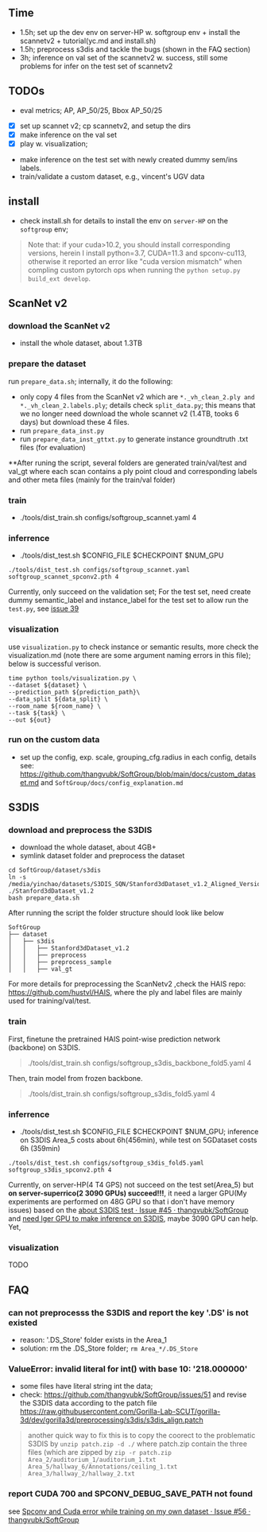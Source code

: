 ## Time

- 1.5h; set up the dev env on server-HP w. softgroup env + install the scannetv2 + tutorial(yc.md and install.sh)
- 1.5h; preprocess s3dis and tackle the bugs (shown in the FAQ section)
- 3h; inference on val set of the scannetv2 w. success, still some problems for infer on the test set of scannetv2

## TODOs

- eval metrics; AP, AP_50/25, Bbox AP_50/25
- [x] set up scannet v2; cp scannetv2, and setup the dirs
- [x] make inference on the val set
- [x] play w. visualization;
- make inference on the test set with newly created dummy sem/ins labels.
- train/validate a custom dataset, e.g., vincent's UGV data

## install

- check install.sh for details to install the env on `server-HP` on the `softgroup` env; 
>Note that: if your cuda>10.2, you should install corresponding versions, herein I install python=3.7, CUDA=11.3 and spconv-cu113, otherwise it reported an error like "cuda version mismatch" when compling custom pytorch ops when running the `python setup.py build_ext develop`.


## ScanNet v2
### download the ScanNet v2

- install the whole dataset, about 1.3TB

### prepare the dataset

run `prepare_data.sh`; internally, it do the following:
- only copy 4 files from the ScanNet v2 which are `*._vh_clean_2.ply and *._vh_clean_2.labels.ply`; details check `split_data.py`; this means that we no longer need download the whole scannet v2 (1.4TB, tooks 6 days) but download these 4 files. 
- run `prepare_data_inst.py`
- run `prepare_data_inst_gttxt.py` to generate instance groundtruth .txt files (for evaluation)

**After runing the script, several folders are generated train/val/test and val_gt where each scan contains a ply point cloud and corresponding labels and other meta files (mainly for the train/val folder)

### train

- ./tools/dist_train.sh configs/softgroup_scannet.yaml 4


### inferrence

- ./tools/dist_test.sh $CONFIG_FILE $CHECKPOINT $NUM_GPU
```
./tools/dist_test.sh configs/softgroup_scannet.yaml softgroup_scannet_spconv2.pth 4
```

Currently, only succeed on the validation set; For the test set, need create dummy semantic_label and instance_label for the test set to allow run the `test.py`, see [issue 39](https://github.com/thangvubk/SoftGroup/issues/39)


### visualization

use `visualization.py` to check instance or semantic results, more check the visualization.md (note there are some argument naming errors in this file); below is successful verison.

```
time python tools/visualization.py \
--dataset ${dataset} \
--prediction_path ${prediction_path}\
--data_split ${data_split} \
--room_name ${room_name} \
--task ${task} \
--out ${out}
```


### run on the custom data

- set up the config, exp. scale, grouping_cfg.radius in each config, details see: https://github.com/thangvubk/SoftGroup/blob/main/docs/custom_dataset.md and `SoftGroup/docs/config_explanation.md`


## S3DIS
### download and preprocess the S3DIS

- download the whole dataset, about 4GB+
- symlink dataset folder and preprocess the dataset
```
cd SoftGroup/dataset/s3dis
ln -s /media/yinchao/datasets/S3DIS_SQN/Stanford3dDataset_v1.2_Aligned_Version ./Stanford3dDataset_v1.2
bash prepare_data.sh
```

After running the script the folder structure should look like below
```
SoftGroup
├── dataset
│   ├── s3dis
│   │   ├── Stanford3dDataset_v1.2
│   │   ├── preprocess
│   │   ├── preprocess_sample
│   │   ├── val_gt
```

For more details for preprocessing the ScanNetv2 ,check the HAIS repo: https://github.com/hustvl/HAIS, where the ply and label files are mainly used for training/val/test.

### train

First, finetune the pretrained HAIS point-wise prediction network (backbone) on S3DIS.

>./tools/dist_train.sh configs/softgroup_s3dis_backbone_fold5.yaml 4


Then, train model from frozen backbone.

>./tools/dist_train.sh configs/softgroup_s3dis_fold5.yaml 4



### inferrence

- ./tools/dist_test.sh $CONFIG_FILE $CHECKPOINT $NUM_GPU; inference on S3DIS Area_5 costs about 6h(456min), while test on 5GDataset costs 6h (359min)
```
./tools/dist_test.sh configs/softgroup_s3dis_fold5.yaml softgroup_s3dis_spconv2.pth 4
```

Currently, on server-HP(4 T4 GPS) not succeed on the test set(Area_5) but **on server-superrico(2 3090 GPUs) succeed!!!**, it need a larger GPU(My experiments are performed on 48G GPU so that i don't have memory issues) based on the  [about S3DIS test · Issue #45 · thangvubk/SoftGroup](https://github.com/thangvubk/SoftGroup/issues/45) and [need lger GPU to make inference on S3DIS](https://github.com/thangvubk/SoftGroup/issues/68), maybe 3090 GPU can help. Yet, 


### visualization

TODO


## FAQ 

### can not preprocesss the S3DIS and report the key '.DS' is not existed

- reason: '.DS_Store' folder exists in the Area_1
- solution: rm the .DS_Store folder; `rm Area_*/.DS_Store`


### ValueError: invalid literal for int() with base 10: '218.000000'

- some files have literal string int the data;
- check: https://github.com/thangvubk/SoftGroup/issues/51 and revise the S3DIS data according to the patch file https://raw.githubusercontent.com/Gorilla-Lab-SCUT/gorilla-3d/dev/gorilla3d/preprocessing/s3dis/s3dis_align.patch
>another quick way to fix this is to copy the coorect to the problematic S3DIS by `unzip patch.zip -d ./` where patch.zip contain the three files (which are zipped by `zip -r patch.zip Area_2/auditorium_1/auditorium_1.txt Area_5/hallway_6/Annotations/ceiling_1.txt Area_3/hallway_2/hallway_2.txt`


### report CUDA 700 and SPCONV_DEBUG_SAVE_PATH not found

see [Spconv and Cuda error while training on my own dataset · Issue #56 · thangvubk/SoftGroup](https://github.com/thangvubk/SoftGroup/issues/56)
